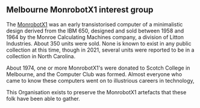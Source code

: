 ## Melbourne MonrobotX1 interest group

The [MonrobotX1](https://en.wikipedia.org/wiki/Monrobot_XI) was an early transistorised computer
of a minimalistic design derived from the IBM 650, designed and sold between 1958 and 1964
by the Monroe Calculating Machines company, a division of Litton Industries.
About 350 units were sold. None is known to exist in any public collection at this time,
though in 2021, several units were reported to be in a collection in North Carolina.

About 1974, one or more MonrobotX1's were donated to Scotch College in Melbourne, and the Computer Club was formed.
Almost everyone who came to know these computers went on to illustrious careers in technology,

This Organisation exists to preserve the MonrobotX1 artefacts that these folk have been able to gather.

